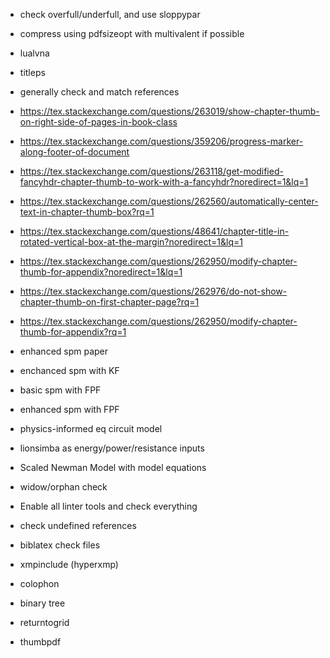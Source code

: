 - check overfull/underfull, and use sloppypar
- compress using pdfsizeopt with multivalent if possible
- lualvna
- titleps
- generally check and match references
- https://tex.stackexchange.com/questions/263019/show-chapter-thumb-on-right-side-of-pages-in-book-class
- https://tex.stackexchange.com/questions/359206/progress-marker-along-footer-of-document
- https://tex.stackexchange.com/questions/263118/get-modified-fancyhdr-chapter-thumb-to-work-with-a-fancyhdr?noredirect=1&lq=1
- https://tex.stackexchange.com/questions/262560/automatically-center-text-in-chapter-thumb-box?rq=1
- https://tex.stackexchange.com/questions/48641/chapter-title-in-rotated-vertical-box-at-the-margin?noredirect=1&lq=1
- https://tex.stackexchange.com/questions/262950/modify-chapter-thumb-for-appendix?noredirect=1&lq=1 
- https://tex.stackexchange.com/questions/262976/do-not-show-chapter-thumb-on-first-chapter-page?rq=1
- https://tex.stackexchange.com/questions/262950/modify-chapter-thumb-for-appendix?rq=1

- enhanced spm paper
- enchanced spm with KF
- basic spm with FPF
- enhanced spm with FPF
- physics-informed eq circuit model
- lionsimba as energy/power/resistance inputs
* Scaled Newman Model with model equations

- widow/orphan check
- Enable all linter tools and check everything
- check undefined references
- biblatex check files 
- xmpinclude (hyperxmp)
- colophon


- binary tree 
- returntogrid
- thumbpdf
